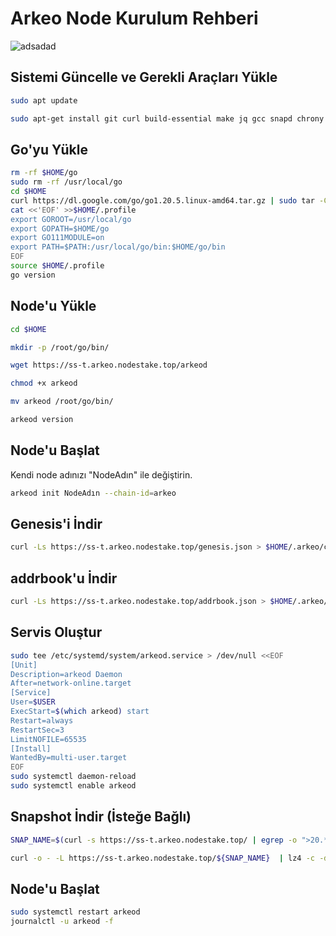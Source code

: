 # Arkeo Node Kurulum Rehberi

![adsadad](https://github.com/brsbrc/Testnetler-ve-Rehberler/assets/107190154/a04a94b7-9afe-43e0-bcc2-5e842ccc5189)

## Sistemi Güncelle ve Gerekli Araçları Yükle

```bash
sudo apt update

sudo apt-get install git curl build-essential make jq gcc snapd chrony lz4 tmux unzip bc -y
```

## Go'yu Yükle
```bash
rm -rf $HOME/go
sudo rm -rf /usr/local/go
cd $HOME
curl https://dl.google.com/go/go1.20.5.linux-amd64.tar.gz | sudo tar -C /usr/local -zxvf -
cat <<'EOF' >>$HOME/.profile
export GOROOT=/usr/local/go
export GOPATH=$HOME/go
export GO111MODULE=on
export PATH=$PATH:/usr/local/go/bin:$HOME/go/bin
EOF
source $HOME/.profile
go version
```

## Node'u Yükle
```bash
cd $HOME

mkdir -p /root/go/bin/

wget https://ss-t.arkeo.nodestake.top/arkeod

chmod +x arkeod

mv arkeod /root/go/bin/

arkeod version
```

## Node'u Başlat
Kendi node adınızı "NodeAdın" ile değiştirin.
```bash
arkeod init NodeAdın --chain-id=arkeo
```

## Genesis'i İndir
```bash
curl -Ls https://ss-t.arkeo.nodestake.top/genesis.json > $HOME/.arkeo/config/genesis.json
```

## addrbook'u İndir
```bash
curl -Ls https://ss-t.arkeo.nodestake.top/addrbook.json > $HOME/.arkeo/config/addrbook.json
```

## Servis Oluştur
```bash
sudo tee /etc/systemd/system/arkeod.service > /dev/null <<EOF
[Unit]
Description=arkeod Daemon
After=network-online.target
[Service]
User=$USER
ExecStart=$(which arkeod) start
Restart=always
RestartSec=3
LimitNOFILE=65535
[Install]
WantedBy=multi-user.target
EOF
sudo systemctl daemon-reload
sudo systemctl enable arkeod
```

## Snapshot İndir (İsteğe Bağlı)
```bash
SNAP_NAME=$(curl -s https://ss-t.arkeo.nodestake.top/ | egrep -o ">20.*\.tar.lz4" | tr -d ">")

curl -o - -L https://ss-t.arkeo.nodestake.top/${SNAP_NAME}  | lz4 -c -d - | tar -x -C $HOME/.arkeo
```

## Node'u Başlat
```bash
sudo systemctl restart arkeod
journalctl -u arkeod -f
```
